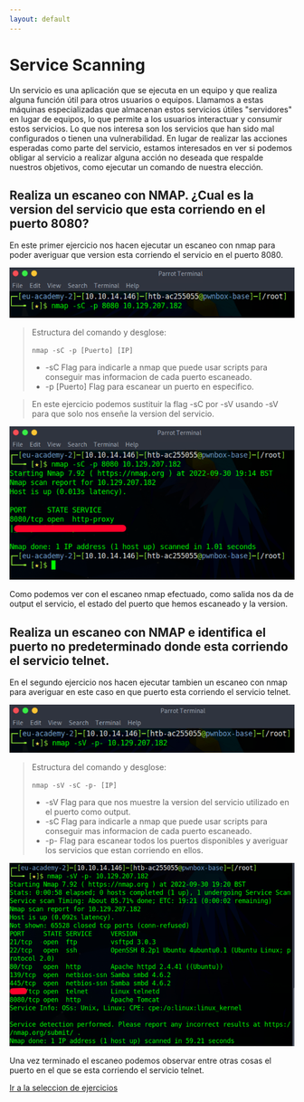 ```yaml
---
layout: default
---
```


# Service Scanning

Un servicio es una aplicación que se ejecuta en un equipo y que realiza alguna función útil para otros usuarios o equipos. Llamamos a estas máquinas especializadas que almacenan estos servicios útiles "servidores" en lugar de equipos, lo que permite a los usuarios interactuar y consumir estos servicios. Lo que nos interesa son los servicios que han sido mal configurados o tienen una vulnerabilidad. En lugar de realizar las acciones esperadas como parte del servicio, estamos interesados ​​en ver si podemos obligar al servicio a realizar alguna acción no deseada que respalde nuestros objetivos, como ejecutar un comando de nuestra elección.

## Realiza un escaneo con NMAP. ¿Cual es la version del servicio que esta corriendo en el puerto 8080?

En este primer ejercicio nos hacen ejecutar un escaneo con nmap para poder averiguar que version esta corriendo el servicio en el puerto 8080.

![commando nmap!](/assets/images/ServiceScanning/1_01.png "Escaneo basico de un puerto en especifico con NMAP.")

>Estructura del comando y desglose:
>
>``nmap -sC -p [Puerto] [IP]``
>
>- -sC Flag para indicarle a nmap que puede usar scripts para conseguir mas informacion de cada puerto escaneado.
>- -p [Puerto] Flag para escanear un puerto en especifico.

>En este ejercicio podemos sustituir la flag -sC por -sV usando -sV para que solo nos enseñe la version del servicio.

![commando nmap!](/assets/images/ServiceScanning/1_02.png "Escaneo basico de un puerto en especifico con NMAP.")

Como podemos ver con el escaneo nmap efectuado, como salida nos da de output el servicio, el estado del puerto que hemos escaneado y la version.

## Realiza un escaneo con NMAP e identifica el puerto no predeterminado donde esta corriendo el servicio telnet.

En el segundo ejercicio nos hacen ejecutar tambien un escaneo con nmap para averiguar en este caso en que puerto esta corriendo el servicio telnet.

![commando nmap!](/assets/images/ServiceScanning/2_01.png "Escaneo completo de todos los puertos para averiguar en que puerto esta ejecutandose el servicio telnet.")

>Estructura del comando y desglose:
>
>``nmap -sV -sC -p- [IP]``
>
>- -sV Flag para que nos muestre la version del servicio utilizado en el puerto como output.
>- -sC Flag para indicarle a nmap que puede usar scripts para conseguir mas informacion de cada puerto escaneado.
>- -p- Flag para escanear todos los puertos disponibles y averiguar los servicios que estan corriendo en ellos.

![commando nmap!](/assets/images/ServiceScanning/2_02.png "Resultado del escaneo anterior.")

Una vez terminado el escaneo podemos observar entre otras cosas el puerto en el que se esta corriendo el servicio telnet.

[Ir a la seleccion de ejercicios](../GettingStarted.md)
